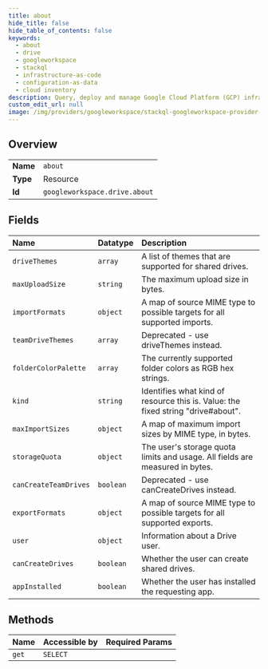 ```yaml
---
title: about
hide_title: false
hide_table_of_contents: false
keywords:
  - about
  - drive
  - googleworkspace    
  - stackql
  - infrastructure-as-code
  - configuration-as-data
  - cloud inventory
description: Query, deploy and manage Google Cloud Platform (GCP) infrastructure and resources using SQL
custom_edit_url: null
image: /img/providers/googleworkspace/stackql-googleworkspace-provider-featured-image.png
---
```

  
    

## Overview
<table><tbody>
<tr><td><b>Name</b></td><td><code>about</code></td></tr>
<tr><td><b>Type</b></td><td>Resource</td></tr>
<tr><td><b>Id</b></td><td><code>googleworkspace.drive.about</code></td></tr>
</tbody></table>

## Fields
| Name | Datatype | Description |
|:-----|:---------|:------------|
| `driveThemes` | `array` | A list of themes that are supported for shared drives. |
| `maxUploadSize` | `string` | The maximum upload size in bytes. |
| `importFormats` | `object` | A map of source MIME type to possible targets for all supported imports. |
| `teamDriveThemes` | `array` | Deprecated - use driveThemes instead. |
| `folderColorPalette` | `array` | The currently supported folder colors as RGB hex strings. |
| `kind` | `string` | Identifies what kind of resource this is. Value: the fixed string "drive#about". |
| `maxImportSizes` | `object` | A map of maximum import sizes by MIME type, in bytes. |
| `storageQuota` | `object` | The user's storage quota limits and usage. All fields are measured in bytes. |
| `canCreateTeamDrives` | `boolean` | Deprecated - use canCreateDrives instead. |
| `exportFormats` | `object` | A map of source MIME type to possible targets for all supported exports. |
| `user` | `object` | Information about a Drive user. |
| `canCreateDrives` | `boolean` | Whether the user can create shared drives. |
| `appInstalled` | `boolean` | Whether the user has installed the requesting app. |
## Methods
| Name | Accessible by | Required Params |
|:-----|:--------------|:----------------|
| `get` | `SELECT` |  |
